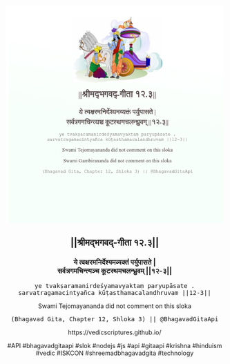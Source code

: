 <img src="../../asset/BG_12_3.png"/>
<center><h2>||श्रीमद्‍भगवद्‍-गीता १२.३||</h2>
<h3>ये त्वक्षरमनिर्देश्यमव्यक्तं पर्युपासते |<br/>सर्वत्रगमचिन्त्यञ्च कूटस्थमचलन्ध्रुवम् ||१२-३||</h3>
<pre>ye tvakṣaramanirdeśyamavyaktaṃ paryupāsate .<br/>sarvatragamacintyañca kūṭasthamacalandhruvam ||12-3||</pre>
<p>Swami Tejomayananda did not comment on this sloka</p>
<pre>(Bhagavad Gita, Chapter 12, Shloka 3) || @BhagavadGitaApi</pre><p>https://vedicscriptures.github.io/</p><p>#API #bhagavadgitaapi #slok #nodejs #js #api #gitaapi #krishna #hinduism #vedic #ISKCON #shreemadbhagavadgita #technology</p></center>